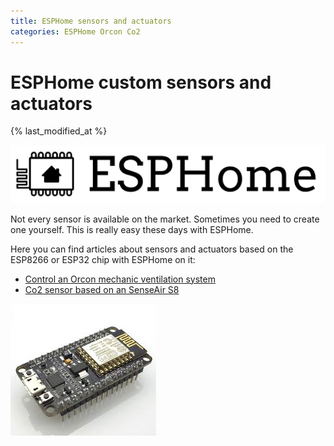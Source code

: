```yaml
---
title: ESPHome sensors and actuators
categories: ESPHome Orcon Co2
---
```

# ESPHome custom sensors and actuators
{% last_modified_at %}

![ESPHome logo](images/esphome.png)

Not every sensor is available on the market. Sometimes you need to create one yourself. This is really easy these days with ESPHome.

Here you can find articles about sensors and actuators based on the ESP8266 or ESP32 chip with ESPHome on it:

* [Control an Orcon mechanic ventilation system](orcon_mechanic_ventilation)
* [Co2 sensor based on an SenseAir S8](co2_senseair_s8_sensor)


![ESP8266 NodeMCU v3](images/esp8266_nodemcu.jpg)